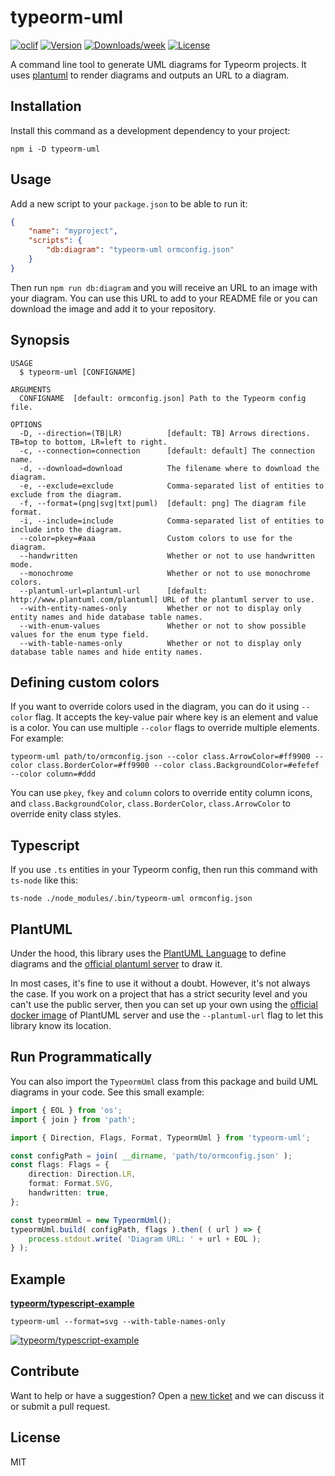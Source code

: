 # typeorm-uml

[![oclif](https://img.shields.io/badge/cli-oclif-brightgreen.svg)](https://oclif.io)
[![Version](https://img.shields.io/npm/v/typeorm-uml.svg)](https://www.npmjs.com/package/typeorm-uml)
[![Downloads/week](https://img.shields.io/npm/dw/typeorm-uml.svg)](https://www.npmjs.com/package/typeorm-uml)
[![License](https://img.shields.io/npm/l/typeorm-uml.svg)](https://github.com/eugene-manuilov/typeorm-uml/blob/master/package.json)

A command line tool to generate UML diagrams for Typeorm projects. It uses [plantuml](https://plantuml.com/) to render diagrams and outputs an URL to a diagram.

## Installation

Install this command as a development dependency to your project:

```sh-session
npm i -D typeorm-uml
```

## Usage

Add a new script to your `package.json` to be able to run it:

```json
{
    "name": "myproject",
    "scripts": {
        "db:diagram": "typeorm-uml ormconfig.json"
    }
}
```

Then run `npm run db:diagram` and you will receive an URL to an image with your diagram. You can use this URL to add to your README file or you can download the image and add it to your repository.

## Synopsis

```sh-session
USAGE
  $ typeorm-uml [CONFIGNAME]

ARGUMENTS
  CONFIGNAME  [default: ormconfig.json] Path to the Typeorm config file.

OPTIONS
  -D, --direction=(TB|LR)          [default: TB] Arrows directions. TB=top to bottom, LR=left to right.
  -c, --connection=connection      [default: default] The connection name.
  -d, --download=download          The filename where to download the diagram.
  -e, --exclude=exclude            Comma-separated list of entities to exclude from the diagram.
  -f, --format=(png|svg|txt|puml)  [default: png] The diagram file format.
  -i, --include=include            Comma-separated list of entities to include into the diagram.
  --color=pkey=#aaa                Custom colors to use for the diagram.
  --handwritten                    Whether or not to use handwritten mode.
  --monochrome                     Whether or not to use monochrome colors.
  --plantuml-url=plantuml-url      [default: http://www.plantuml.com/plantuml] URL of the plantuml server to use.
  --with-entity-names-only         Whether or not to display only entity names and hide database table names.
  --with-enum-values               Whether or not to show possible values for the enum type field.
  --with-table-names-only          Whether or not to display only database table names and hide entity names.
```

## Defining custom colors

If you want to override colors used in the diagram, you can do it using `--color` flag. It accepts the key-value pair where key is an element and value is a color. You can use multiple `--color` flags to override multiple elements. For example:

```sh-session
typeorm-uml path/to/ormconfig.json --color class.ArrowColor=#ff9900 --color class.BorderColor=#ff9900 --color class.BackgroundColor=#efefef --color column=#ddd
```

You can use `pkey`, `fkey` and `column` colors to override entity column icons, and `class.BackgroundColor`, `class.BorderColor`, `class.ArrowColor` to override enity class styles.

## Typescript

If you use `.ts` entities in your Typeorm config, then run this command with `ts-node` like this:

```sh-session
ts-node ./node_modules/.bin/typeorm-uml ormconfig.json
```

## PlantUML

Under the hood, this library uses the [PlantUML Language](https://plantuml.com/) to define diagrams and the [official plantuml server](http://www.plantuml.com/plantuml) to draw it.

In most cases, it's fine to use it without a doubt. However, it's not always the case. If you work on a project that has a strict security level and you can't use the public server, then you can set up your own using the [official docker image](https://hub.docker.com/r/plantuml/plantuml-server) of PlantUML server and use the `--plantuml-url` flag to let this library know its location.

## Run Programmatically

You can also import the `TypeormUml` class from this package and build UML diagrams in your code. See this small example:

```typescript
import { EOL } from 'os';
import { join } from 'path';

import { Direction, Flags, Format, TypeormUml } from 'typeorm-uml';

const configPath = join( __dirname, 'path/to/ormconfig.json' );
const flags: Flags = {
    direction: Direction.LR,
    format: Format.SVG,
    handwritten: true,
};

const typeormUml = new TypeormUml();
typeormUml.build( configPath, flags ).then( ( url ) => {
    process.stdout.write( 'Diagram URL: ' + url + EOL );
} );
```

## Example

[**typeorm/typescript-example**](https://github.com/typeorm/typescript-example)

```sh-session
typeorm-uml --format=svg --with-table-names-only
```

[![typeorm/typescript-example](http://www.plantuml.com/plantuml/svg/ZPDHQzim4CVVzIbk7OmO4ae7UId6DCswhIzZX53sDcJh4el8EYDTICoIxpx9TXAJjQmssDBzxl-_aoK_U9QEjvKHueF2bRO8B7E38xIomZ6eFBuJGCkQ6xX9ywmBfRTvTdCHrHjiHli40ayBCkJklqYt-KP6eLsGoj9F8I5BRrkMmJxAp-BLITmfFyxQwn_DEJy4jfKTAfw-nZieAbHQJXmMvDHGAagj43oZG-AcHjy5AkIIL3yfj2iC2i5K0nFan4mLA1tSM9CLmc-qhQMJ5JZQMXLgM7Gm7SHDQ2_Q0xbWF02-b8fssgvX9Ot70IcbLJkdcT7sR00B8xs7FmB2zIYBpRejF8-hWbsf6LioSuvsNT2ZN3j4sod2Hq1t1OuYhB3TOfXBnZMvPWn5Fu84fB_COk5sPq4hIExX-SToT7UNG0ZtUm3nB4JqCblClyyMey_JQU37SusVv7aCTNXstkte7RxXk9bNZ0S9kEV8bq-_biE2iS3lVWKQ_MdOZDyabyPUfPTcOyhpTSCTEcLVuT3Mcxx7msHoEBIc_qqwpOLuGAlYx_eN)](http://www.plantuml.com/plantuml/svg/ZPDHQzim4CVVzIbk7OmO4ae7UId6DCswhIzZX53sDcJh4el8EYDTICoIxpx9TXAJjQmssDBzxl-_aoK_U9QEjvKHueF2bRO8B7E38xIomZ6eFBuJGCkQ6xX9ywmBfRTvTdCHrHjiHli40ayBCkJklqYt-KP6eLsGoj9F8I5BRrkMmJxAp-BLITmfFyxQwn_DEJy4jfKTAfw-nZieAbHQJXmMvDHGAagj43oZG-AcHjy5AkIIL3yfj2iC2i5K0nFan4mLA1tSM9CLmc-qhQMJ5JZQMXLgM7Gm7SHDQ2_Q0xbWF02-b8fssgvX9Ot70IcbLJkdcT7sR00B8xs7FmB2zIYBpRejF8-hWbsf6LioSuvsNT2ZN3j4sod2Hq1t1OuYhB3TOfXBnZMvPWn5Fu84fB_COk5sPq4hIExX-SToT7UNG0ZtUm3nB4JqCblClyyMey_JQU37SusVv7aCTNXstkte7RxXk9bNZ0S9kEV8bq-_biE2iS3lVWKQ_MdOZDyabyPUfPTcOyhpTSCTEcLVuT3Mcxx7msHoEBIc_qqwpOLuGAlYx_eN)

## Contribute

Want to help or have a suggestion? Open a [new ticket](https://github.com/eugene-manuilov/typeorm-uml/issues/new) and we can discuss it or submit a pull request.

## License

MIT
